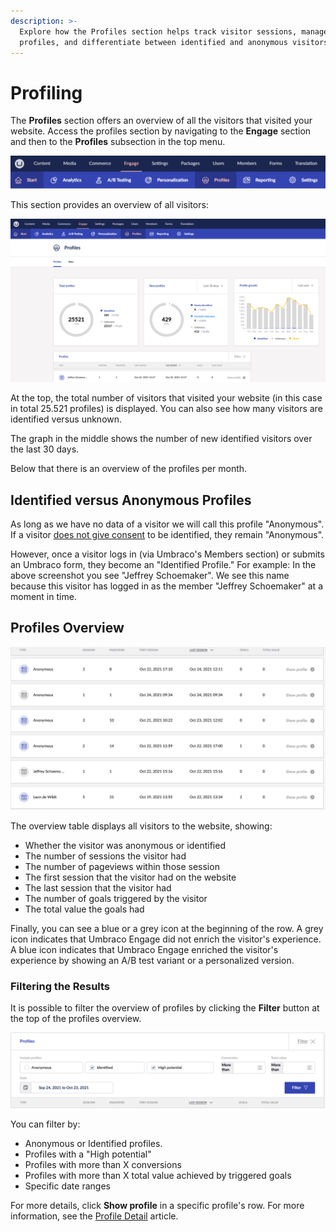 ```yaml
---
description: >-
  Explore how the Profiles section helps track visitor sessions, manage
  profiles, and differentiate between identified and anonymous visitors.
---
```


# Profiling

The **Profiles** section offers an overview of all the visitors that visited your website. Access the profiles section by navigating to the **Engage** section and then to the **Profiles** subsection in the top menu.

![Profiles section](../../.gitbook/assets/Profiles.png)

This section provides an overview of all visitors:

![Profiles Overview](../../.gitbook/assets/profiles-overview.png)

At the top, the total number of visitors that visited your website (in this case in total 25.521 profiles) is displayed. You can also see how many visitors are identified versus unknown.

The graph in the middle shows the number of new identified visitors over the last 30 days.

Below that there is an overview of the profiles per month.

## Identified versus Anonymous Profiles

As long as we have no data of a visitor we will call this profile "Anonymous". If a visitor [does not give consent](../../developers/introduction/the-umbraco-engage-cookie/module-permissions.md) to be identified, they remain "Anonymous".

However, once a visitor logs in (via Umbraco's Members section) or submits an Umbraco form, they become an "Identified Profile." For example: In the above screenshot you see "Jeffrey Schoemaker". We see this name because this visitor has logged in as the member "Jeffrey Schoemaker" at a moment in time.

## Profiles Overview

![Table view of Profiles Overview](<../../.gitbook/assets/profiles-overview-table view.png>)

The overview table displays all visitors to the website, showing:

* Whether the visitor was anonymous or identified
* The number of sessions the visitor had
* The number of pageviews within those session
* The first session that the visitor had on the website
* The last session that the visitor had
* The number of goals triggered by the visitor
* The total value the goals had

Finally, you can see a blue or a grey icon at the beginning of the row. A grey icon indicates that Umbraco Engage did not enrich the visitor's experience. A blue icon indicates that Umbraco Engage enriched the visitor's experience by showing an A/B test variant or a personalized version.

### Filtering the Results

It is possible to filter the overview of profiles by clicking the **Filter** button at the top of the profiles overview.

![Filtering the profiles overview using the filter button](../../.gitbook/assets/filtering-results.png)

You can filter by:

* Anonymous or Identified profiles.
* Profiles with a "High potential"
* Profiles with more than X conversions
* Profiles with more than X total value achieved by triggered goals
* Specific date ranges

For more details, click **Show profile** in a specific profile's row. For more information, see the [Profile Detail](profile-detail.md) article.
